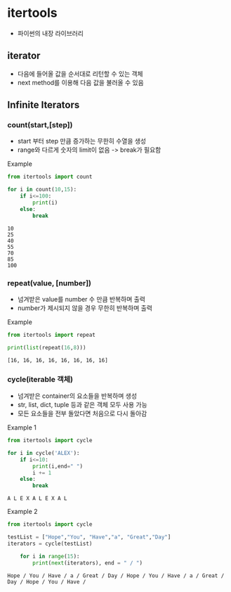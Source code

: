 # itertools

- 파이썬의 내장 라이브러리

## iterator

- 다음에 들어올 값을 순서대로 리턴할 수 있는 객체
- next method를 이용해 다음 값을 불러올 수 있음

## Infinite Iterators

### count(start,[step])

- start 부터 step 만큼 증가하는 무한히 수열을 생성
- range와 다르게 숫자의 limit이 없음 -> break가 필요함

Example

```python
from itertools import count

for i in count(10,15):
    if i<=100:
        print(i)
    else:
        break
```

```
10
25
40
55
70
85
100
```

### repeat(value, [number])

- 넘겨받은 value를 number 수 만큼 반복하며 출력
- number가 제시되지 않을 경우 무한히 반복하며 출력

Example

```python
from itertools import repeat

print(list(repeat(16,8)))
```

```
[16, 16, 16, 16, 16, 16, 16, 16]
```

### cycle(iterable 객체)

- 넘겨받은 container의 요소들을 반복하며 생성
- str, list, dict, tuple 등과 같은 객체 모두 사용 가능
- 모든 요소들을 전부 돌았다면 처음으로 다시 돌아감

Example 1

```python
from itertools import cycle

for i in cycle('ALEX'):
    if i<=10:
        print(i,end=" ")
        i += 1
    else:
        break
```

```
A L E X A L E X A L
```

Example 2

```python
from itertools import cycle

testList = ["Hope","You", "Have","a", "Great","Day"]
iterators = cycle(testList)

    for i in range(15):
        print(next(iterators), end = " / ")
```

```
Hope / You / Have / a / Great / Day / Hope / You / Have / a / Great / Day / Hope / You / Have /
```

##
